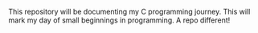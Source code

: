 This repository will be documenting my C programming journey.
This will mark my day of small beginnings in programming.
A repo different!
